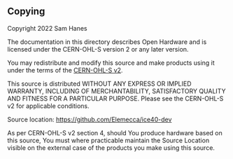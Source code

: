 

## Copying

Copyright 2022 Sam Hanes

The documentation in this directory describes Open Hardware and is
licensed under the CERN-OHL-S version 2 or any later version.

You may redistribute and modify this source and make products using it
under the terms of the [CERN-OHL-S v2](https://ohwr.org/cern_ohl_s_v2.txt).

This source is distributed WITHOUT ANY EXPRESS OR IMPLIED WARRANTY,
INCLUDING OF MERCHANTABILITY, SATISFACTORY QUALITY AND FITNESS FOR
A PARTICULAR PURPOSE. Please see the CERN-OHL-S v2 for applicable
conditions.

Source location: https://github.com/Elemecca/ice40-dev

As per CERN-OHL-S v2 section 4, should You produce hardware based
on this source, You must where practicable maintain the Source Location
visible on the external case of the products you make using this source.
